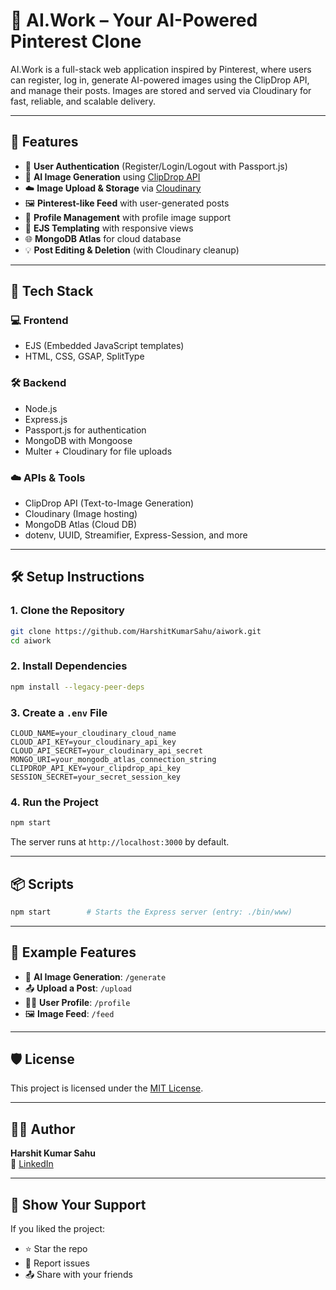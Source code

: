 # 🧠 AI.Work – Your AI-Powered Pinterest Clone

AI.Work is a full-stack web application inspired by Pinterest, where users can register, log in, generate AI-powered images using the ClipDrop API, and manage their posts. Images are stored and served via Cloudinary for fast, reliable, and scalable delivery.

---

## 🚀 Features

- 🔐 **User Authentication** (Register/Login/Logout with Passport.js)
- 📸 **AI Image Generation** using [ClipDrop API](https://clipdrop.co/apis)
- ☁️ **Image Upload & Storage** via [Cloudinary](https://cloudinary.com/)
- 🖼️ **Pinterest-like Feed** with user-generated posts
- 👤 **Profile Management** with profile image support
- 🧾 **EJS Templating** with responsive views
- 🌐 **MongoDB Atlas** for cloud database
- 💡 **Post Editing & Deletion** (with Cloudinary cleanup)

---

## 📁 Tech Stack

### 💻 Frontend
- EJS (Embedded JavaScript templates)
- HTML, CSS, GSAP, SplitType

### 🛠️ Backend
- Node.js
- Express.js
- Passport.js for authentication
- MongoDB with Mongoose
- Multer + Cloudinary for file uploads

### ☁️ APIs & Tools
- ClipDrop API (Text-to-Image Generation)
- Cloudinary (Image hosting)
- MongoDB Atlas (Cloud DB)
- dotenv, UUID, Streamifier, Express-Session, and more

---

## 🛠️ Setup Instructions

### 1. Clone the Repository

```bash
git clone https://github.com/HarshitKumarSahu/aiwork.git
cd aiwork
```

### 2. Install Dependencies

```bash
npm install --legacy-peer-deps
```

### 3. Create a `.env` File

```env
CLOUD_NAME=your_cloudinary_cloud_name
CLOUD_API_KEY=your_cloudinary_api_key
CLOUD_API_SECRET=your_cloudinary_api_secret
MONGO_URI=your_mongodb_atlas_connection_string
CLIPDROP_API_KEY=your_clipdrop_api_key
SESSION_SECRET=your_secret_session_key
```

### 4. Run the Project

```bash
npm start
```

The server runs at `http://localhost:3000` by default.

---

## 📦 Scripts

```bash
npm start        # Starts the Express server (entry: ./bin/www)
```

---

## 🧪 Example Features

- 🌄 **AI Image Generation**: `/generate`
- 📤 **Upload a Post**: `/upload`
- 🧑‍💻 **User Profile**: `/profile`
- 🖼️ **Image Feed**: `/feed`

---

## 🛡️ License

This project is licensed under the [MIT License](LICENSE).

---

## 👨‍💻 Author

**Harshit Kumar Sahu**  
🔗 [LinkedIn](https://www.linkedin.com/in/harshitkumarsahu-14082004aug/)  

---

## 🌟 Show Your Support

If you liked the project:

- ⭐ Star the repo
- 🐛 Report issues
- 📤 Share with your friends